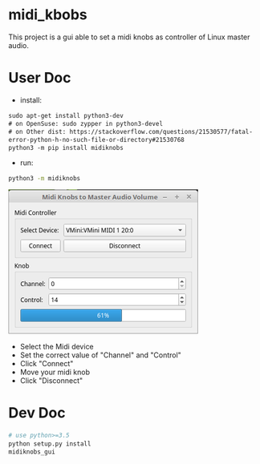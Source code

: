 # midi_kbobs

This project is a gui able to set a midi knobs as controller of Linux master audio.

# User Doc

* install:
```
sudo apt-get install python3-dev
# on OpenSuse: sudo zypper in python3-devel
# on Other dist: https://stackoverflow.com/questions/21530577/fatal-error-python-h-no-such-file-or-directory#21530768
python3 -m pip install midiknobs
```
* run:

```bash
python3 -m midiknobs
```

![Gui image](https://raw.githubusercontent.com/nicolalandro/midi_kbobs/master/imgs/gui.png)

* Select the Midi device
* Set the correct value of "Channel" and "Control"
* Click "Connect"
* Move your midi knob
* Click "Disconnect"

# Dev Doc

```bash
# use python>=3.5
python setup.py install
midiknobs_gui
```

